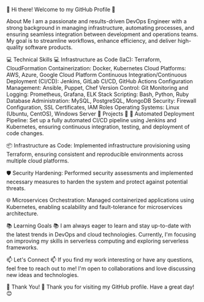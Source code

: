 👋 Hi there! Welcome to my GitHub Profile 👋

About Me
I am a passionate and results-driven DevOps Engineer with a strong background in managing infrastructure, automating processes, and ensuring seamless integration between development and operations teams. My goal is to streamline workflows, enhance efficiency, and deliver high-quality software products.

💻 Technical Skills 💻
Infrastructure as Code (IaC): Terraform, CloudFormation
Containerization: Docker, Kubernetes
Cloud Platforms: AWS, Azure, Google Cloud Platform
Continuous Integration/Continuous Deployment (CI/CD): Jenkins, GitLab CI/CD, GitHub Actions
Configuration Management: Ansible, Puppet, Chef
Version Control: Git
Monitoring and Logging: Prometheus, Grafana, ELK Stack
Scripting: Bash, Python, Ruby
Database Administration: MySQL, PostgreSQL, MongoDB
Security: Firewall Configuration, SSL Certificates, IAM Roles
Operating Systems: Linux (Ubuntu, CentOS), Windows Server
🔨 Projects 🔨
🚀 Automated Deployment Pipeline: Set up a fully automated CI/CD pipeline using Jenkins and Kubernetes, ensuring continuous integration, testing, and deployment of code changes.

📦 Infrastructure as Code: Implemented infrastructure provisioning using Terraform, ensuring consistent and reproducible environments across multiple cloud platforms.

🛡️ Security Hardening: Performed security assessments and implemented necessary measures to harden the system and protect against potential threats.

🌐 Microservices Orchestration: Managed containerized applications using Kubernetes, enabling scalability and fault-tolerance for microservices architecture.

📚 Learning Goals 📚
I am always eager to learn and stay up-to-date with the latest trends in DevOps and cloud technologies. Currently, I'm focusing on improving my skills in serverless computing and exploring serverless frameworks.

📫 Let's Connect 📫
If you find my work interesting or have any questions, feel free to reach out to me! I'm open to collaborations and love discussing new ideas and technologies.

🌟 Thank You! 🌟
Thank you for visiting my GitHub profile. Have a great day! 😊

<!--
**MuhammadNaeem42/MuhammadNaeem42** is a ✨ _special_ ✨ repository because its `README.md` (this file) appears on your GitHub profile.

Here are some ideas to get you started:

- 🔭 I’m currently working on ...
- 🌱 I’m currently learning ...
- 👯 I’m looking to collaborate on ...
- 🤔 I’m looking for help with ...
- 💬 Ask me about ...
- 📫 How to reach me: ...
- 😄 Pronouns: ...
- ⚡ Fun fact: ...
-->
